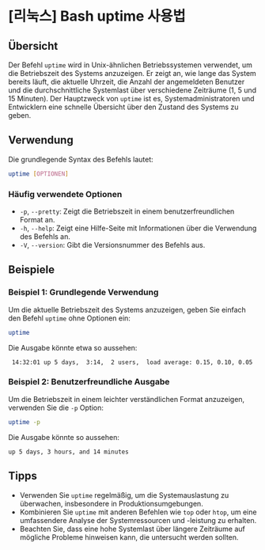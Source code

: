 # [리눅스] Bash uptime 사용법

## Übersicht
Der Befehl `uptime` wird in Unix-ähnlichen Betriebssystemen verwendet, um die Betriebszeit des Systems anzuzeigen. Er zeigt an, wie lange das System bereits läuft, die aktuelle Uhrzeit, die Anzahl der angemeldeten Benutzer und die durchschnittliche Systemlast über verschiedene Zeiträume (1, 5 und 15 Minuten). Der Hauptzweck von `uptime` ist es, Systemadministratoren und Entwicklern eine schnelle Übersicht über den Zustand des Systems zu geben.

## Verwendung
Die grundlegende Syntax des Befehls lautet:

```bash
uptime [OPTIONEN]
```

### Häufig verwendete Optionen
- `-p`, `--pretty`: Zeigt die Betriebszeit in einem benutzerfreundlichen Format an.
- `-h`, `--help`: Zeigt eine Hilfe-Seite mit Informationen über die Verwendung des Befehls an.
- `-V`, `--version`: Gibt die Versionsnummer des Befehls aus.

## Beispiele
### Beispiel 1: Grundlegende Verwendung
Um die aktuelle Betriebszeit des Systems anzuzeigen, geben Sie einfach den Befehl `uptime` ohne Optionen ein:

```bash
uptime
```

Die Ausgabe könnte etwa so aussehen:

```
 14:32:01 up 5 days,  3:14,  2 users,  load average: 0.15, 0.10, 0.05
```

### Beispiel 2: Benutzerfreundliche Ausgabe
Um die Betriebszeit in einem leichter verständlichen Format anzuzeigen, verwenden Sie die `-p` Option:

```bash
uptime -p
```

Die Ausgabe könnte so aussehen:

```
up 5 days, 3 hours, and 14 minutes
```

## Tipps
- Verwenden Sie `uptime` regelmäßig, um die Systemauslastung zu überwachen, insbesondere in Produktionsumgebungen.
- Kombinieren Sie `uptime` mit anderen Befehlen wie `top` oder `htop`, um eine umfassendere Analyse der Systemressourcen und -leistung zu erhalten.
- Beachten Sie, dass eine hohe Systemlast über längere Zeiträume auf mögliche Probleme hinweisen kann, die untersucht werden sollten.